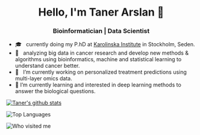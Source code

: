 <h1 align="center"> Hello, I'm Taner Arslan 👋 </h1>

<h3 align="center"> Bioinformatician | Data Scientist </h3>

- 🎓 &nbsp; currently doing my P.hD at [Karolinska Institute](https://ki.se/) in Stockholm, Seden.
- 🤔 &nbsp; analyzing big data in cancer research and develop new methods & algorithms using bioinformatics, machine and statistical learning to understand cancer better.
- 🔭 &nbsp; I’m currently working on personalized treatment predictions using multi-layer omics data.
- 🌱 I’m currently learning and interested in deep learning methods to answer the biological questions. 

[![Taner's github stats](https://github-readme-stats.vercel.app/api?username=TanerArslan&show_icons=true&title_color=fff&icon_color=79ff97&text_color=9f9f9f&bg_color=151515)](https://github.com/TanerArslan)

![Top Languages](https://github-readme-stats.vercel.app/api/top-langs/?username=TanerArslan&hide=TeX&layout=compact)

![Who visited me](https://visitor-badge.laobi.icu/badge?page_id=TanerArslan.TanerArslan)

<!--
**TanerArslan/TanerArslan** is a ✨ _special_ ✨ repository because its `README.md` (this file) appears on your GitHub profile.

Here are some ideas to get you started:

- 🔭 I’m currently working on ...
- 🌱 I’m currently learning ...
- 👯 I’m looking to collaborate on ...
- 🤔 I’m looking for help with ...
- 💬 Ask me about ...
- 📫 How to reach me: ...
- 😄 Pronouns: ...
- ⚡ Fun fact: ...
-->
